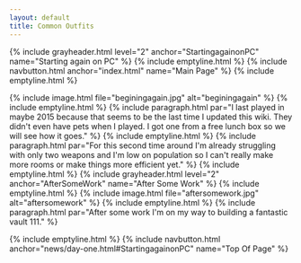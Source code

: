 ```yaml
---
layout: default
title: Common Outfits
---
```

{% include grayheader.html level="2" anchor="StartingagainonPC" name="Starting again on PC" %}
{% include emptyline.html %}
{% include navbutton.html anchor="index.html" name="Main Page" %}
{% include emptyline.html %}

{% include image.html file="beginingagain.jpg" alt="beginingagain" %}
{% include emptyline.html %}
{% include paragraph.html par="I last played in maybe 2015 because that seems to be the last time I updated this wiki. They didn't even have pets when I played. I got one from a free lunch box so we will see how it goes." %}
{% include emptyline.html %}
{% include paragraph.html par="For this second time around I'm already struggling with only two weapons and I'm low on population so I can't really make more rooms or make things more efficient yet." %}
{% include emptyline.html %}
{% include grayheader.html level="2" anchor="AfterSomeWork" name="After Some Work" %}
{% include emptyline.html %}
{% include image.html file="aftersomework.jpg" alt="aftersomework" %}
{% include emptyline.html %}
{% include paragraph.html par="After some work I'm on my way to building a fantastic vault 111." %}

{% include emptyline.html %}
{% include navbutton.html anchor="news/day-one.html#StartingagainonPC" name="Top Of Page" %}
